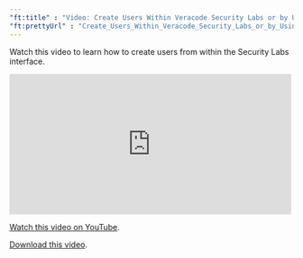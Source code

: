 ```yaml
---
"ft:title" : "Video: Create Users Within Veracode Security Labs or by Using Your Company SSO"
"ft:prettyUrl" : "Create_Users_Within_Veracode_Security_Labs_or_by_Using_Your_Company_SSO"
---
```

Watch this video to learn how to create users from within the Security Labs interface.

<iframe width="500" height="250" src="https://www.youtube.com/embed/IiVky1caBVU"
title="Create Users Within Veracode Security Labs or by Using Your Company SSO" frameborder="0" allow="accelerometer;
autoplay; clipboard-write; encrypted-media; gyroscope; picture-in-picture"
allowfullscreen></iframe>

[Watch this video on YouTube](https://www.youtube.com/embed/IiVky1caBVU).

[Download this video](https://d3pn0dtbjseokt.cloudfront.net/Create_Security_Labs_Users_Within_Security_Labs.mp4).
